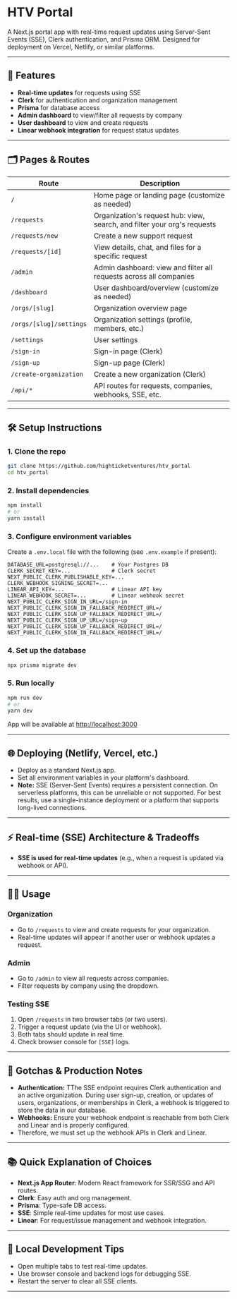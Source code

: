# HTV Portal

A Next.js portal app with real-time request updates using Server-Sent Events (SSE), Clerk authentication, and Prisma ORM. Designed for deployment on Vercel, Netlify, or similar platforms.

---

## 🚀 Features

- **Real-time updates** for requests using SSE
- **Clerk** for authentication and organization management
- **Prisma** for database access
- **Admin dashboard** to view/filter all requests by company
- **User dashboard** to view and create requests
- **Linear webhook integration** for request status updates

---

## 🗂️ Pages & Routes

| Route                   | Description                                                              |
| ----------------------- | ------------------------------------------------------------------------ |
| `/`                     | Home page or landing page (customize as needed)                          |
| `/requests`             | Organization's request hub: view, search, and filter your org's requests |
| `/requests/new`         | Create a new support request                                             |
| `/requests/[id]`        | View details, chat, and files for a specific request                     |
| `/admin`                | Admin dashboard: view and filter all requests across all companies       |
| `/dashboard`            | User dashboard/overview (customize as needed)                            |
| `/orgs/[slug]`          | Organization overview page                                               |
| `/orgs/[slug]/settings` | Organization settings (profile, members, etc.)                           |
| `/settings`             | User settings                                                            |
| `/sign-in`              | Sign-in page (Clerk)                                                     |
| `/sign-up`              | Sign-up page (Clerk)                                                     |
| `/create-organization`  | Create a new organization (Clerk)                                        |
| `/api/*`                | API routes for requests, companies, webhooks, SSE, etc.                  |

---

## 🛠️ Setup Instructions

### 1. Clone the repo

```bash
git clone https://github.com/highticketventures/htv_portal
cd htv_portal
```

### 2. Install dependencies

```bash
npm install
# or
yarn install
```

### 3. Configure environment variables

Create a `.env.local` file with the following (see `.env.example` if present):

```
DATABASE_URL=postgresql://...    # Your Postgres DB
CLERK_SECRET_KEY=...             # Clerk secret
NEXT_PUBLIC_CLERK_PUBLISHABLE_KEY=...
CLERK_WEBHOOK_SIGNING_SECRET=...
LINEAR_API_KEY=...               # Linear API key
LINEAR_WEBHOOK_SECRET=...        # Linear webhook secret
NEXT_PUBLIC_CLERK_SIGN_IN_URL=/sign-in
NEXT_PUBLIC_CLERK_SIGN_IN_FALLBACK_REDIRECT_URL=/
NEXT_PUBLIC_CLERK_SIGN_UP_FALLBACK_REDIRECT_URL=/
NEXT_PUBLIC_CLERK_SIGN_UP_URL=/sign-up
NEXT_PUBLIC_CLERK_SIGN_UP_FALLBACK_REDIRECT_URL=/
NEXT_PUBLIC_CLERK_SIGN_IN_FALLBACK_REDIRECT_URL=/
```

### 4. Set up the database

```bash
npx prisma migrate dev
```

### 5. Run locally

```bash
npm run dev
# or
yarn dev
```

App will be available at [http://localhost:3000](http://localhost:3000)

---

## 🌐 Deploying (Netlify, Vercel, etc.)

- Deploy as a standard Next.js app.
- Set all environment variables in your platform's dashboard.
- **Note:** SSE (Server-Sent Events) requires a persistent connection. On serverless platforms, this can be unreliable or not supported. For best results, use a single-instance deployment or a platform that supports long-lived connections.

---

## ⚡ Real-time (SSE) Architecture & Tradeoffs

- **SSE is used for real-time updates** (e.g., when a request is updated via webhook or API).

---

## 🧑‍💻 Usage

### Organization

- Go to `/requests` to view and create requests for your organization.
- Real-time updates will appear if another user or webhook updates a request.

### Admin

- Go to `/admin` to view all requests across companies.
- Filter requests by company using the dropdown.

### Testing SSE

1. Open `/requests` in two browser tabs (or two users).
2. Trigger a request update (via the UI or webhook).
3. Both tabs should update in real time.
4. Check browser console for `[SSE]` logs.

---

## 📝 Gotchas & Production Notes

- **Authentication:** TThe SSE endpoint requires Clerk authentication and an active organization. During user sign-up, creation, or updates of users, organizations, or memberships in Clerk, a webhook is triggered to store the data in our database.
- **Webhooks:** Ensure your webhook endpoint is reachable from both Clerk and Linear and is properly configured.
- Therefore, we must set up the webhook APIs in Clerk and Linear.

---

## 📚 Quick Explanation of Choices

- **Next.js App Router**: Modern React framework for SSR/SSG and API routes.
- **Clerk**: Easy auth and org management.
- **Prisma**: Type-safe DB access.
- **SSE**: Simple real-time updates for most use cases.
- **Linear**: For request/issue management and webhook integration.

---

## 🧪 Local Development Tips

- Open multiple tabs to test real-time updates.
- Use browser console and backend logs for debugging SSE.
- Restart the server to clear all SSE clients.

---
